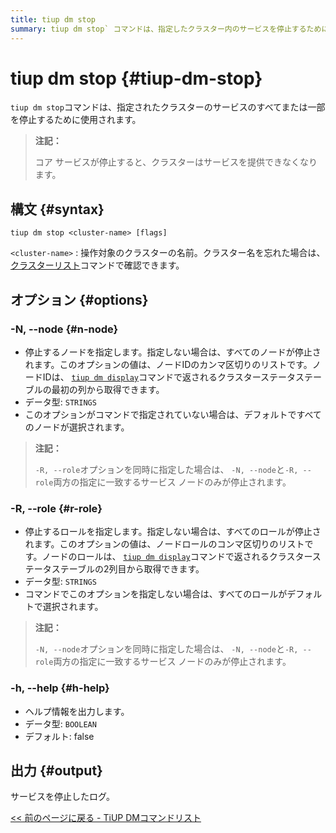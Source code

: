 ```yaml
---
title: tiup dm stop
summary: tiup dm stop` コマンドは、指定したクラスター内のサービスを停止するために使用されます。`-N, --node` オプションと `-R, --role` オプションを使用して、停止するノードとロールを指定できます。出力はサービスの停止ログです。
---
```


# tiup dm stop {#tiup-dm-stop}

`tiup dm stop`コマンドは、指定されたクラスターのサービスのすべてまたは一部を停止するために使用されます。

> **注記：**
>
> コア サービスが停止すると、クラスターはサービスを提供できなくなります。

## 構文 {#syntax}

```shell
tiup dm stop <cluster-name> [flags]
```

`<cluster-name>` : 操作対象のクラスターの名前。クラスター名を忘れた場合は、 [クラスターリスト](/tiup/tiup-component-dm-list.md)コマンドで確認できます。

## オプション {#options}

### -N, --node {#n-node}

-   停止するノードを指定します。指定しない場合は、すべてのノードが停止されます。このオプションの値は、ノードIDのカンマ区切りのリストです。ノードIDは、 [`tiup dm display`](/tiup/tiup-component-dm-display.md)コマンドで返されるクラスターステータステーブルの最初の列から取得できます。
-   データ型: `STRINGS`
-   このオプションがコマンドで指定されていない場合は、デフォルトですべてのノードが選択されます。

> **注記：**
>
> `-R, --role`オプションを同時に指定した場合は、 `-N, --node`と`-R, --role`両方の指定に一致するサービス ノードのみが停止されます。

### -R, --role {#r-role}

-   停止するロールを指定します。指定しない場合は、すべてのロールが停止されます。このオプションの値は、ノードロールのコンマ区切りのリストです。ノードのロールは、 [`tiup dm display`](/tiup/tiup-component-dm-display.md)コマンドで返されるクラスターステータステーブルの2列目から取得できます。
-   データ型: `STRINGS`
-   コマンドでこのオプションを指定しない場合は、すべてのロールがデフォルトで選択されます。

> **注記：**
>
> `-N, --node`オプションを同時に指定した場合は、 `-N, --node`と`-R, --role`両方の指定に一致するサービス ノードのみが停止されます。

### -h, --help {#h-help}

-   ヘルプ情報を出力します。
-   データ型: `BOOLEAN`
-   デフォルト: false

## 出力 {#output}

サービスを停止したログ。

[&lt;&lt; 前のページに戻る - TiUP DMコマンドリスト](/tiup/tiup-component-dm.md#command-list)
